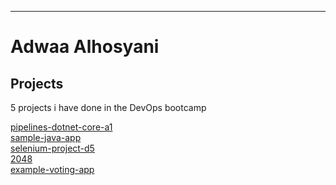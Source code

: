---
# Adwaa Alhosyani


## Projects

5 projects i have done in the DevOps bootcamp
<div id="webaddress">
<a href="https://github.com/Adwaa1995/pipelines-dotnet-core-a1.git">pipelines-dotnet-core-a1</a>

</div>
<div id="webaddress">
<a href="https://github.com/Adwaa1995/sample-java-app.git">sample-java-app</a>

</div>
<div id="webaddress">
<a href="https://github.com/Adwaa1995/selenium-project-d5.git">selenium-project-d5</a>

</div>
<div id="webaddress">
<a href="https://github.com/Adwaa1995/2048.git">2048</a>

</div>
<div id="webaddress">
<a href="https://github.com/Adwaa1995/example-voting-app.git">example-voting-app</a>

</div>


<!-- ### Footer

Last updated: June 2022 -->

